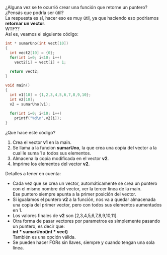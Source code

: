 ¿Alguna vez se te ocurrió crear una función que retorne un puntero? <br>¿Pensás que podría ser útil?<br>
La respuesta es sí, hacer eso es muy útil, ya que haciendo eso podriamos **retornar un vector**.
<br>
WTF?? <br>
Así es, veamos el siguiente código:

``` c
int * sumarUno(int vect[10])
{
  int vect2[10] = {0};
  for(int i=0; i<10; i++)
    vect2[i] = vect[i] + 1;
    
  return vect2;
}

void main()
{
  int v1[10] = {1,2,3,4,5,6,7,8,9,10};
  int v2[10];
  v2 = sumarUno(v1);
  
  for(int i=0; i<10; i++)
    printf("%d\n",v2[i]);
}

```

¿Que hace este código?

1. Crea el vector **v1** en la main.
2. Se llama a la funcion **sumarUno**, la que crea una copia del vector a la cual le suma 1 a todos sus elementos.
3. Almacena la copia modificada en el vector **v2**.
4. Imprime los elementos del vector **v2**.

Detalles a tener en cuenta:

* Cada vez que se crea un vector, automáticamente se crea un puntero con el mismo nombre del vector, ver la tercer línea de la main. <br>Ese puntero siempre apunta a la primer posición del vector.
* Si igualamos el puntero **v2** a la función, nos va a quedar almacenada una copia del primer vector, pero con todos sus elementos aumentados en 1.
* Los valores finales de **v2** son [2,3,4,5,6,7,8,9,10,11].
* Otra forma de pasar vectores por parametros es simplemente pasando un puntero, es decir que:<br>
   **int * sumarUno(int * vect)**<br>
  También es una opción válida.
* Se pueden hacer FORs sin llaves, siempre y cuando tengan una sola línea.